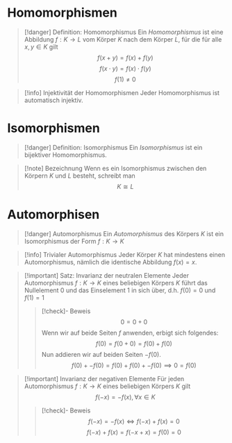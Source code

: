 # Homomorphismen 

> [!danger] Definition: Homomorphismus
> Ein *Homomorphismus* ist eine Abbildung $f: K \to L$ vom Körper $K$ nach dem Körper $L$, für die für alle $x, y \in K$ gilt
> $$f(x + y) = f(x) + f(y)$$
> $$f(x\cdot y) = f(x) \cdot f(y)$$
> $$f(1) \ne 0$$
	
> [!info] Injektivität der Homomorphismen
> Jeder Homomorphismus ist automatisch injektiv.

# Isomorphismen

> [!danger] Definition: Isomorphismus
> Ein *Isomorphismus* ist ein bijektiver Homomorphismus.

> [!note] Bezeichnung
> Wenn es ein Isomorphismus zwischen den Körpern $K$ und $L$ besteht, schreibt man
> $$K \cong L$$

# Automorphisen

> [!danger] Automorphismus
> Ein *Automorphismus* des Körpers $K$ ist ein Isomorphismus der Form $f: K \to K$ 
	
> [!info] Trivialer Automorphismus
> Jeder Körper $K$ hat mindestens einen Automorphismus, nämlich die identische Abbildung $f(x) = x$.
	
> [!important] Satz: Invarianz der neutralen Elemente
>  Jeder Automorphismus $f: K \to K$ eines beliebigen Körpers $K$ führt das Nullelement $0$ und das Einselement $1$ in sich über, d.h. $f(0) = 0$ und $f(1) =1$
> > [!check]- Beweis
> >$$0 = 0 + 0 $$
> > Wenn wir auf beide Seiten $f$ anwenden, erbigt sich folgendes:
> > $$f(0) = f(0+0) = f(0) + f(0)$$
> > Nun addieren wir auf beiden Seiten $-f(0)$.
> > $$f(0) + -f(0) = f(0)+f(0)+-f(0) \implies 0 = f(0)$$
	
> [!important] Invarianz der negativen Elemente
> Für jeden Automorphismus $f: K \to K$ eines beliebigen Körpers $K$ gilt
> $$f(-x) = -f(x), \forall x \in K$$
> > [!check]- Beweis
> > $$f(-x) = -f(x) \iff f(-x) + f(x) = 0$$
> > $$f(-x) + f(x) = f(-x + x) = f(0) = 0$$